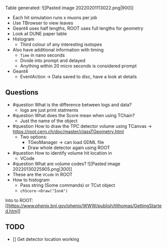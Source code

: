 Table generated:
![[Pasted image 20220201113022.png|900]]
- Each hit simulation runs x muons per job
- Use TBrowser to view leaves
- Geant4 uses half lengths, ROOT uses full lengths for geometry
- Look at DUNE paper table
- Histogram
	- Third colour of any interesting isotopes
- Also have additional information with timing
	- `Time` in nano seconds
	- Divide into prompt and delayed
	- Anything within 20 micro seconds is considered prompt
- Geant4
	- EventAction -> Data saved to disc, have a look at details


## Questions
- #question What is the difference between logs and data?
	- logs are just print statments
- #question What does the Score mean when using TChain?
	- Just the name of the object
- #question How to draw the TPC detector volume using TCanvas -> https://root.cern.ch/doc/master/classTGeometry.html
	- Two options:
		- TGeoManager -> can load GDML file
		- Draw whole detector again using ROOT
- #question How to identify volume hit location in
	- VCode
- #question What are volume codes?
![[Pasted image 20220130225905.png|300]]
- These are the `VCode` in ROOT
- How to histogram
	- Pass string (Some commands) or  TCut object
	- `chScore->Draw("IonA")`


Into to ROOT: [[https://www.phenix.bnl.gov/phenix/WWW/publish/tlthomas/GettingStarted.htm]]

## TODO
- [] Get detector location working